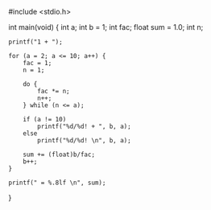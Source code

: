 #include <stdio.h>

int main(void)
{
	int a;
	int b = 1;
	int fac;
	float sum = 1.0;
	int n;

	printf("1 + ");

	for (a = 2; a <= 10; a++) {
		fac = 1;
		n = 1;

		do {
			fac *= n;
			n++;
		} while (n <= a);

		if (a != 10)
			printf("%d/%d! + ", b, a);
		else
			printf("%d/%d! \n", b, a);

		sum += (float)b/fac;
		b++;
	}

	printf(" = %.8lf \n", sum);
}
